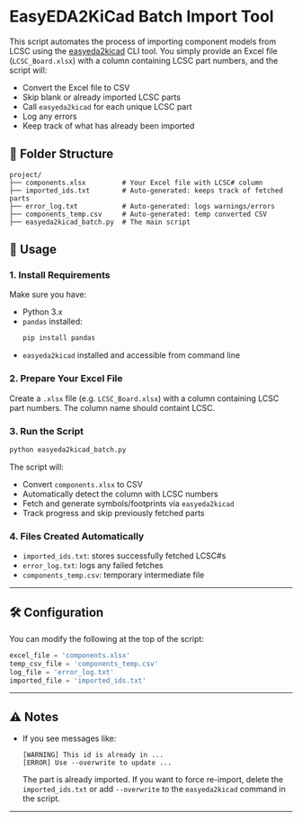 # EasyEDA2KiCad Batch Import Tool

This script automates the process of importing component models from LCSC using the [easyeda2kicad](https://github.com/Bouni/easyeda2kicad) CLI tool. You simply provide an Excel file (`LCSC_Board.xlsx`) with a column containing LCSC part numbers, and the script will:

- Convert the Excel file to CSV
- Skip blank or already imported LCSC parts
- Call `easyeda2kicad` for each unique LCSC part
- Log any errors
- Keep track of what has already been imported

## 📁 Folder Structure

```
project/
├── components.xlsx         # Your Excel file with LCSC# column
├── imported_ids.txt        # Auto-generated: keeps track of fetched parts
├── error_log.txt           # Auto-generated: logs warnings/errors
├── components_temp.csv     # Auto-generated: temp converted CSV
├── easyeda2kicad_batch.py  # The main script
```

## 🚀 Usage

### 1. Install Requirements
Make sure you have:
- Python 3.x
- `pandas` installed:  
  ```bash
  pip install pandas
  ```
- `easyeda2kicad` installed and accessible from command line

### 2. Prepare Your Excel File

Create a `.xlsx` file (e.g. `LCSC_Board.xlsx`) with a column containing LCSC part numbers. The column name should containt LCSC.



### 3. Run the Script

```bash
python easyeda2kicad_batch.py
```

The script will:
- Convert `components.xlsx` to CSV
- Automatically detect the column with LCSC numbers
- Fetch and generate symbols/footprints via `easyeda2kicad`
- Track progress and skip previously fetched parts

### 4. Files Created Automatically
- `imported_ids.txt`: stores successfully fetched LCSC#s
- `error_log.txt`: logs any failed fetches
- `components_temp.csv`: temporary intermediate file

---

## 🛠 Configuration

You can modify the following at the top of the script:

```python
excel_file = 'components.xlsx'
temp_csv_file = 'components_temp.csv'
log_file = 'error_log.txt'
imported_file = 'imported_ids.txt'
```

---

## ⚠️ Notes

- If you see messages like:
  ```
  [WARNING] This id is already in ...
  [ERROR] Use --overwrite to update ...
  ```
  The part is already imported. If you want to force re-import, delete the `imported_ids.txt` or add `--overwrite` to the `easyeda2kicad` command in the script.

---


